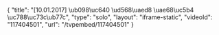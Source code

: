 {
    "title": "[10.01.2017] \ub098\uc640 \ud568\uaed8 \uae68\uc5b4 \uc788\uc73c\ub77c",
    "type": "solo",
    "layout": "iframe-static",
    "videoId": "117404501",
    "url": "\/tvpembed\/117404501"
}